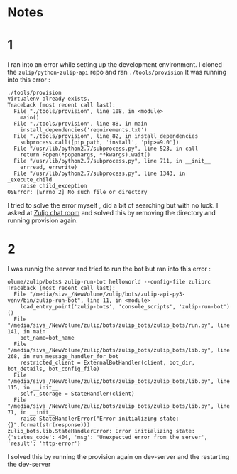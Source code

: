 # Notes

# 1
I ran into an error while setting up the development environment.
I cloned the `zulip/python-zulip-api` repo  and ran `./tools/provision`
It was running into this error :
```
./tools/provision
Virtualenv already exists.
Traceback (most recent call last):
  File "./tools/provision", line 108, in <module>
    main()
  File "./tools/provision", line 88, in main
    install_dependencies('requirements.txt')
  File "./tools/provision", line 82, in install_dependencies
    subprocess.call([pip_path, 'install', 'pip>=9.0'])
  File "/usr/lib/python2.7/subprocess.py", line 523, in call
    return Popen(*popenargs, **kwargs).wait()
  File "/usr/lib/python2.7/subprocess.py", line 711, in __init__
    errread, errwrite)
  File "/usr/lib/python2.7/subprocess.py", line 1343, in _execute_child
    raise child_exception
OSError: [Errno 2] No such file or directory
```
I tried to solve the error myself , did a bit of searching but with no luck.
I asked at [Zulip chat room](https://chat.zulip.org/#narrow/stream/bots/topic/setup.20dev.20environment) and solved this by removing the directory and running provision again.
# 2

I was runnig the server and tried to run the bot but ran into this error :
```
olume/zulip/bots$ zulip-run-bot helloworld --config-file zuliprc
Traceback (most recent call last):
  File "/media/siva_/NewVolume/zulip/bots/zulip-api-py3-venv/bin/zulip-run-bot", line 11, in <module>
    load_entry_point('zulip-bots', 'console_scripts', 'zulip-run-bot')()
  File "/media/siva_/NewVolume/zulip/bots/zulip_bots/zulip_bots/run.py", line 141, in main
    bot_name=bot_name
  File "/media/siva_/NewVolume/zulip/bots/zulip_bots/zulip_bots/lib.py", line 268, in run_message_handler_for_bot
    restricted_client = ExternalBotHandler(client, bot_dir, bot_details, bot_config_file)
  File "/media/siva_/NewVolume/zulip/bots/zulip_bots/zulip_bots/lib.py", line 115, in __init__
    self._storage = StateHandler(client)
  File "/media/siva_/NewVolume/zulip/bots/zulip_bots/zulip_bots/lib.py", line 71, in __init__
    raise StateHandlerError("Error initializing state: {}".format(str(response)))
zulip_bots.lib.StateHandlerError: Error initializing state: {'status_code': 404, 'msg': 'Unexpected error from the server', 'result': 'http-error'}
```

I solved this by running the provision again on dev-server and the restarting the dev-server

